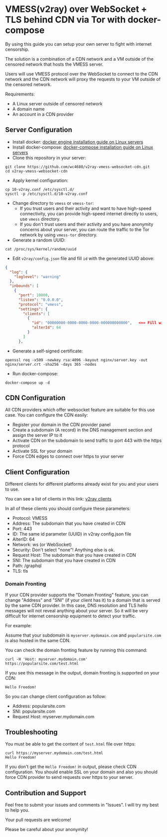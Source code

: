 # VMESS(v2ray) over WebSocket + TLS behind CDN  via Tor with docker-compose
By using this guide you can setup your own server to fight with internet censorship.

The solution is a combination of a CDN network and a VM outside of the censored network that hosts the VMESS server.

Users will use VMESS protocol over the WebSocket to connect to the CDN network and the CDN network will proxy the requests to your VM outside of the censored network.

Requirements:
- A Linux server outside of censored network
- A domain name
- An account in a CDN provider

## Server Configuration
- Install docker: [docker engine installation guide on Linux servers](https://docs.docker.com/engine/install/#server "Install docker engine on Linux servers")
- Install docker-compose: [docker-compose installation guide on Linux servers](https://docs.docker.com/compose/install/other/#on-linux "Install docker-compose on Linux servers")
- Clone this repository in your server:
```shell
git clone https://github.com/wc4680/v2ray-vmess-websocket-cdn.git
cd v2ray-vmess-websocket-cdn
```
- Apply kernel configuration:
```shell
cp 10-v2ray.conf /etc/sysctl.d/
sysctl -p /etc/sysctl.d/10-v2ray.conf
```
- Change directory to `vmess` or `vmess-tor`:
	- If you trust users and their activity and want to have high-speed connectivity, you can provide high-speed internet directly to users, use `vmess` directory.
	- If you don't trust users and their activity and you have anonymity concerns about your server, you can route the traffic to the Tor network by using `vmess-tor` directory.
- Generate a random UUID:
```shell
cat /proc/sys/kernel/random/uuid
```
- Edit `v2ray/config.json` file and fill `id` with the generated UUID above:
```json
{
  "log": {
    "loglevel": "warning"
  },
  "inbounds": [
    {
      "port": 10000,
      "listen": "0.0.0.0",
      "protocol": "vmess",
      "settings": {
        "clients": [
          {
            "id": "00000000-0000-0000-0000-000000000000",   <== Fill with the generated UUID
            "alterId": 64
          }
        ]
      },
```
- Generate a self-signed certificate:
```shell
openssl req -x509 -newkey rsa:4096 -keyout nginx/server.key -out nginx/server.crt -sha256 -days 365 -nodes
```
- Run docker-compose:
```shell
docker-compose up -d
```

## CDN Configuration
All CDN providers which offer websocket feature are suitable for this use case. You can configure the CDN easily:
- Register your domain in the CDN provider panel
- Create a subdomain (A record) in the DNS management section and assign the server IP to it
- Activate CDN on the subdomain to send traffic to port 443 with the https protocol
- Activate SSL for your domain
- Force CDN edges to connect over https to your server

## Client Configuration
Different clients for different platforms already exist for you and your users to use.

You can see a list of clients in this link: [v2ray clients](https://www.v2ray.com/en/awesome/tools.html "v2ray clients")

In all of these clients you should configure these parameters:
- Protocol: VMESS
- Address: The subdomain that you have created in CDN
- Port: 443
- ID: The same id parameter (UUID) in v2ray config.json file
- AlterID: 64
- Network: ws (or WebSocket)
- Security: Don't select "none"! Anything else is ok.
- Request Host: The subdomain that you have created in CDN
- SNI: The subdomain that you have created in CDN
- Path: /graphql
- TLS: tls

### Domain Fronting
If your CDN provider supports the "Domain Fronting" feature, you can change "Address" and "SNI" (if your client has it) to a domain that is served by the same CDN provider. In this case, DNS resolution and TLS hello messages will not reveal anything about your server. So it will be very difficult for internet censorship equipment to detect your traffic.

For example:

Assume that your subdomain is `myserver.mydomain.com` and `popularsite.com` is also hosted in the same CDN.

You can check the domain fronting feature by running this command:
```shell
curl -H 'Host: myserver.mydomain.com' https://popularsite.com/test.html
```
If you see this message in the output, domain fronting is supported on your CDN:
```
Hello Freedom!
```
So you can change client configuration as follow:
- Address: popularsite.com
- SNI: popularsite.com
- Request Host: myserver.mydomain.com

## Troubleshooting
You must be able to get the content of `test.html` file over https:
```shell
curl https://myserver.mydomain.com/test.html
Hello Freedom!
```
If you don't get the `Hello Freedom!` in output, please check CDN configuration. You should enable SSL on your domain and also you should force CDN provider to send requests over https to your server.

## Contribution and Support
Feel free to submit your issues and comments in "Issues". I will try my best to help you.

Your pull requests are welcome!

Please be careful about your anonymity!
